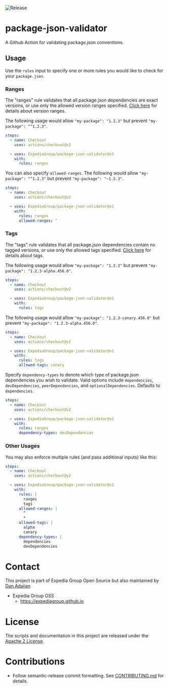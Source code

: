 ![Release](https://github.com/ExpediaGroup/package-json-validator/workflows/Release/badge.svg)

# package-json-validator

A Github Action for validating package.json conventions.

## Usage

Use the `rules` input to specify one or more rules you would like to check for your `package.json`.

### Ranges
The "ranges" rule validates that all package.json dependencies are exact versions, or use only the allowed version ranges specified. [Click here](https://docs.npmjs.com/cli/v7/configuring-npm/package-json#dependencies) for details about version ranges.

The following usage would allow `"my-package": "1.2.3"` but prevent `"my-package": "^1.2.3"`.

```yaml
steps:
  - name: Checkout
    uses: actions/checkout@v2

  - uses: ExpediaGroup/package-json-validator@v1
    with:
      rules: ranges
```

You can also specify `allowed-ranges`. The following would allow `"my-package": "^1.2.3"` but prevent `"my-package": "~1.2.3"`.
```yaml
steps:
  - name: Checkout
    uses: actions/checkout@v2

  - uses: ExpediaGroup/package-json-validator@v1
    with:
      rules: ranges
      allowed-ranges: ^
```

### Tags
The "tags" rule validates that all package.json dependencies contain no tagged versions, or use only the allowed tags specified. [Click here](https://docs.npmjs.com/cli/v7/configuring-npm/package-json#dependencies) for details about tags.

The following usage would allow `"my-package": "1.2.3"` but prevent `"my-package": "1.2.3-alpha.456.0"`.

```yaml
steps:
  - name: Checkout
    uses: actions/checkout@v2

  - uses: ExpediaGroup/package-json-validator@v1
    with:
      rules: tags
```

The following usage would allow `"my-package": "1.2.3-canary.456.0"` but prevent `"my-package": "1.2.3-alpha.456.0"`.

```yaml
steps:
  - name: Checkout
    uses: actions/checkout@v2

  - uses: ExpediaGroup/package-json-validator@v1
    with:
      rules: tags
      allowed-tags: canary
```

Specify `dependency-types` to denote which type of package.json dependencies you wish to validate. Valid options include `dependencies`, `devDependencies`, `peerDependencies`, and `optionalDependencies`. Defaults to `dependencies`.
```yaml
steps:
  - name: Checkout
    uses: actions/checkout@v2

  - uses: ExpediaGroup/package-json-validator@v1
    with:
      rules: ranges
      dependency-types: devDependencies
```

### Other Usages
You may also enforce multiple rules (and pass additional inputs) like this:
```yaml
steps:
  - name: Checkout
    uses: actions/checkout@v2

  - uses: ExpediaGroup/package-json-validator@v1
    with:
      rules: |
        ranges
        tags
      allowed-ranges: |
        ^
        *
      allowed-tags: |
        alpha
        canary
      dependency-types: |
        dependencies
        devDependencies
```

# Contact

This project is part of Expedia Group Open Source but also maintained by [Dan Adajian](https://github.com/danadajian)

* Expedia Group OSS
    * https://expediagroup.github.io

# License

The scripts and documentation in this project are released under the [Apache 2 License](./LICENSE).

# Contributions

- Follow semantic-release commit formatting. See [CONTRIBUTING.md](./CONTRIBUTING.md) for details.

